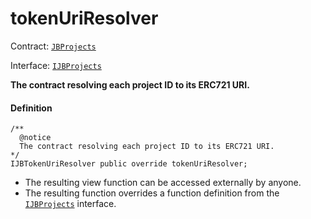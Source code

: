 # tokenUriResolver

Contract: [`JBProjects`](/docs/v4/deprecated/v3/api/contracts/jbprojects/README.md)

Interface: [`IJBProjects`](/docs/v4/deprecated/v3/api/interfaces/ijbprojects.md)

**The contract resolving each project ID to its ERC721 URI.**

#### Definition

```
/**
  @notice
  The contract resolving each project ID to its ERC721 URI.
*/
IJBTokenUriResolver public override tokenUriResolver;
```

* The resulting view function can be accessed externally by anyone.
* The resulting function overrides a function definition from the [`IJBProjects`](/docs/v4/deprecated/v3/api/interfaces/ijbprojects.md) interface.
